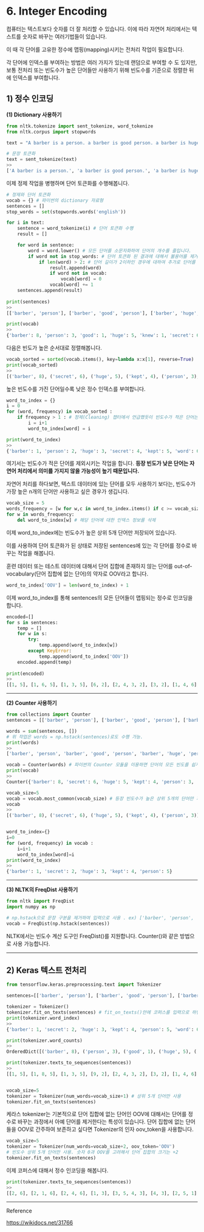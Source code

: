 # 6. Integer Encoding

컴퓨터는 텍스트보다 숫자를 더 잘 처리할 수 있습니다. 이에 따라 자연어 처리에서는 텍스트를 숫자로 바꾸는 여러기법들이 있습니다.

이 때 각 단어를 고유한 정수에 맵핑(mapping)시키는 전처리 작업이 필요합니다.

각 단어에 인덱스를 부여하는 방법은 여러 가지가 있는데 랜덤으로 부여할 수 도 있지만, 보통 전처리 또는 빈도수가 높은 단어들만 사용하기 위해 빈도수를 기준으로 정렬한 뒤에 인덱스를 부여합니다.



## 1) 정수 인코딩

**(1) Dictionary 사용하기**

```python
from nltk.tokenize import sent_tokenize, word_tokenize
from nltk.corpus import stopwords

text = "A barber is a person. a barber is good person. a barber is huge person. he Knew A Secret! The Secret He Kept is huge secret. Huge secret. His barber kept his word. a barber kept his word. His barber kept his secret. But keeping and keeping such a huge secret to himself was driving the barber crazy. the barber went up a huge mountain."

# 문장 토큰화
text = sent_tokenize(text)
>>
['A barber is a person.', 'a barber is good person.', 'a barber is huge person.', 'he Knew A Secret!', 'The Secret He Kept is huge secret.', 'Huge secret.', 'His barber kept his word.', 'a barber kept his word.', 'His barber kept his secret.', 'But keeping and keeping such a huge secret to himself was driving the barber crazy.', 'the barber went up a huge mountain.']
```

이제 정제 작업을 병행하며 단어 토큰화를 수행해봅니다.

```python
# 정제와 단어 토큰화
vocab = {} # 파이썬의 dictionary 자료형
sentences = []
stop_words = set(stopwords.words('english'))

for i in text:
    sentence = word_tokenize(i) # 단어 토큰화 수행
    result = []

    for word in sentence: 
        word = word.lower() # 모든 단어를 소문자화하여 단어의 개수를 줄입니다.
        if word not in stop_words: # 단어 토큰화 된 결과에 대해서 불용어를 제거합니다.
            if len(word) > 2: # 단어 길이가 2이하인 경우에 대하여 추가로 단어를 제거합니다.
                result.append(word)
                if word not in vocab:
                    vocab[word] = 0 
                vocab[word] += 1
    sentences.append(result)
    
print(sentences)
>>
[['barber', 'person'], ['barber', 'good', 'person'], ['barber', 'huge', 'person'], ['knew', 'secret'], ['secret', 'kept', 'huge', 'secret'], ['huge', 'secret'], ['barber', 'kept', 'word'], ['barber', 'kept', 'word'], ['barber', 'kept', 'secret'], ['keeping', 'keeping', 'huge', 'secret', 'driving', 'barber', 'crazy'], ['barber', 'went', 'huge', 'mountain']]

print(vocab)
>>
{'barber': 8, 'person': 3, 'good': 1, 'huge': 5, 'knew': 1, 'secret': 6, 'kept': 4, 'word': 2, 'keeping': 2, 'driving': 1, 'crazy': 1, 'went': 1, 'mountain': 1}
```



다음은 빈도가 높은 순서대로 정렬해봅니다.

```python
vocab_sorted = sorted(vocab.items(), key=lambda x:x[1], reverse=True)
print(vocab_sorted)
>>
[('barber', 8), ('secret', 6), ('huge', 5), ('kept', 4), ('person', 3), ('word', 2), ('keeping', 2), ('good', 1), ('knew', 1), ('driving', 1), ('crazy', 1), ('went', 1), ('mountain', 1)]
```



높은 빈도수를 가진 단어일수록 낮은 정수 인덱스를 부여합니다.

```python
word_to_index = {}
i = 0
for (word, frequency) in vocab_sorted :
    if frequency > 1 : # 정제(Cleaning) 챕터에서 언급했듯이 빈도수가 적은 단어는 제외한다.
        i = i+1
        word_to_index[word] = i

print(word_to_index)
>>
{'barber': 1, 'person': 2, 'huge': 3, 'secret': 4, 'kept': 5, 'word': 6, 'keeping': 7}
```

여기서는 빈도수가 적은 단어를 제외시키는 작업을 합니다. **등장 빈도가 낮은 단어는 자연어 처리에서 의미를 가지지 않을 가능성이 높기 때문입니다.**



자연어 처리를 하다보면, 텍스트 데이터에 있는 단어를 모두 사용하기 보다는, 빈도수가 가장 높은 n개의 단어만 사용하고 싶은 경우가 생깁니다.

```python
vocab_size = 5
words_frequency = [w for w,c in word_to_index.items() if c >= vocab_size + 1] # 인덱스가 5 초과인 단어 제거
for w in words_frequency:
    del word_to_index[w] # 해당 단어에 대한 인덱스 정보를 삭제
```

이제 word_to_index에는 빈도수가 높은 상위 5개 단어만 저장되어 있습니다.

이를 사용하여 단어 토큰화가 된 상태로 저장된 sentences에 있는 각 단어를 정수로 바꾸는 작업을 해봅니다.



훈련 데이터 또는 테스트 데이터에 대해서 단어 집합에 존재하지 않는 단어를 out-of-vocabulary(단어 집합에 없는 단어)의 약자로 OOV라고 합니다.

```python
word_to_index['OOV'] = len(word_to_index) + 1
```



이제 word_to_index를 통해 sentences의 모든 단어들이 맵핑되는 정수로 인코딩을 합니다.

```python
encoded=[]
for s in sentences:
    temp = []
    for w in s:
        try:
            temp.append(word_to_index[w])
        except KeyError:
            temp.append(word_to_index['OOV'])
    encoded.append(temp)
    
print(encoded)
>>
[[1, 5], [1, 6, 5], [1, 3, 5], [6, 2], [2, 4, 3, 2], [3, 2], [1, 4, 6], [1, 4, 6], [1, 4, 2], [6, 6, 3, 2, 6, 1, 6], [1, 6, 3, 6]]
```



---

**(2) Counter 사용하기**

```python
from collections import Counter
sentences = [['barber', 'person'], ['barber', 'good', 'person'], ['barber', 'huge', 'person'], ['knew', 'secret'], ['secret', 'kept', 'huge', 'secret'], ['huge', 'secret'], ['barber', 'kept', 'word'], ['barber', 'kept', 'word'], ['barber', 'kept', 'secret'], ['keeping', 'keeping', 'huge', 'secret', 'driving', 'barber', 'crazy'], ['barber', 'went', 'huge', 'mountain']]

words = sum(sentences, [])
# 위 작업은 words = np.hstack(sentences)로도 수행 가능.
print(words)
>>
['barber', 'person', 'barber', 'good', 'person', 'barber', 'huge', 'person', 'knew', 'secret', 'secret', 'kept', 'huge', 'secret', 'huge', 'secret', 'barber', 'kept', 'word', 'barber', 'kept', 'word', 'barber', 'kept', 'secret', 'keeping', 'keeping', 'huge', 'secret', 'driving', 'barber', 'crazy', 'barber', 'went', 'huge', 'mountain']

vocab = Counter(words) # 파이썬의 Counter 모듈을 이용하면 단어의 모든 빈도를 쉽게 계산할 수 있습니다.
print(vocab)
>>
Counter({'barber': 8, 'secret': 6, 'huge': 5, 'kept': 4, 'person': 3, 'word': 2, 'keeping': 2, 'good': 1, 'knew': 1, 'driving': 1, 'crazy': 1, 'went': 1, 'mountain': 1})
```

```python
vocab_size=5
vocab = vocab.most_common(vocab_size) # 등장 빈도수가 높은 상위 5개의 단어만 저장
vocab
>>
[('barber', 8), ('secret', 6), ('huge', 5), ('kept', 4), ('person', 3)]


word_to_index={}
i=0
for (word, frequency) in vocab :
    i=i+1
    word_to_index[word]=i
print(word_to_index)
>>
{'barber': 1, 'secret': 2, 'huge': 3, 'kept': 4, 'person': 5}
```





---

**(3) NLTK의 FreqDist 사용하기**

```python
from nltk import FreqDist
import numpy as np

# np.hstack으로 문장 구분을 제거하여 입력으로 사용 . ex) ['barber', 'person', 'barber', 'good' ... 중략 ...
vocab = FreqDist(np.hstack(sentences))
```

NLTK에서는 빈도수 계산 도구인 FreqDist()를 지원합니다. Counter()와 같은 방법으로 사용 가능합니다.





---

## 2) Keras 텍스트 전처리

```python
from tensorflow.keras.preprocessing.text import Tokenizer

sentences=[['barber', 'person'], ['barber', 'good', 'person'], ['barber', 'huge', 'person'], ['knew', 'secret'], ['secret', 'kept', 'huge', 'secret'], ['huge', 'secret'], ['barber', 'kept', 'word'], ['barber', 'kept', 'word'], ['barber', 'kept', 'secret'], ['keeping', 'keeping', 'huge', 'secret', 'driving', 'barber', 'crazy'], ['barber', 'went', 'huge', 'mountain']]

tokenizer = Tokenizer()
tokenizer.fit_on_texts(sentences) # fit_on_texts()안에 코퍼스를 입력으로 하면 빈도수를 기준으로 단어 집합을 생성한다.
print(tokenizer.word_index)
>>
{'barber': 1, 'secret': 2, 'huge': 3, 'kept': 4, 'person': 5, 'word': 6, 'keeping': 7, 'good': 8, 'knew': 9, 'driving': 10, 'crazy': 11, 'went': 12, 'mountain': 13}

print(tokenizer.word_counts)
>>
OrderedDict([('barber', 8), ('person', 3), ('good', 1), ('huge', 5), ('knew', 1), ('secret', 6), ('kept', 4), ('word', 2), ('keeping', 2), ('driving', 1), ('crazy', 1), ('went', 1), ('mountain', 1)])

print(tokenizer.texts_to_sequences(sentences))
>>
[[1, 5], [1, 8, 5], [1, 3, 5], [9, 2], [2, 4, 3, 2], [3, 2], [1, 4, 6], [1, 4, 6], [1, 4, 2], [7, 7, 3, 2, 10, 1, 11], [1, 12, 3, 13]]


vocab_size=5
tokenizer = Tokenizer(num_words=vocab_size+1) # 상위 5개 단어만 사용
tokenizer.fit_on_texts(sentences)

```



케라스 tokenizer는 기본적으로 단어 집합에 없는 단어인 OOV에 대해서는 단어를 정수로 바꾸는 과정에서 아예 단어를 제거한다는 특성이 있습니다. 단어 집합에 없는 단어들을 OOV로 간주하여 보존하고 싶다면 Tokenizer의 인자 oov_token을 사용합니다.



```python
vocab_size=5
tokenizer = Tokenizer(num_words=vocab_size+2, oov_token='OOV')
# 빈도수 상위 5개 단어만 사용. 숫자 0과 OOV를 고려해서 단어 집합의 크기는 +2
tokenizer.fit_on_texts(sentences)
```



이제 코퍼스에 대해서 정수 인코딩을 해봅니다.

```python
print(tokenizer.texts_to_sequences(sentences))
>>
[[2, 6], [2, 1, 6], [2, 4, 6], [1, 3], [3, 5, 4, 3], [4, 3], [2, 5, 1], [2, 5, 1], [2, 5, 3], [1, 1, 4, 3, 1, 2, 1], [2, 1, 4, 1]]
```





---

Reference

https://wikidocs.net/31766